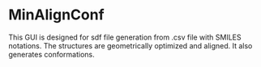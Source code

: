 # MinAlignConf
This GUI is designed for sdf file generation from .csv file with SMILES notations. The structures are geometrically optimized and aligned. It also generates conformations.

